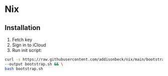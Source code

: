 # Nix

## Installation

1. Fetch key
1. Sign in to iCloud
1. Run init script:

```bash
curl -s https://raw.githubusercontent.com/addisonbeck/nix/main/bootstrap.sh \
--output bootstrap.sh && \
bash bootstrap.sh
```
